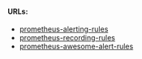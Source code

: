 #### URLs:
- [prometheus-alerting-rules](https://prometheus.io/docs/prometheus/latest/configuration/alerting_rules/)
- [prometheus-recording-rules](https://prometheus.io/docs/prometheus/latest/configuration/recording_rules/)
- [prometheus-awesome-alert-rules](https://samber.github.io/awesome-prometheus-alerts/rules)

